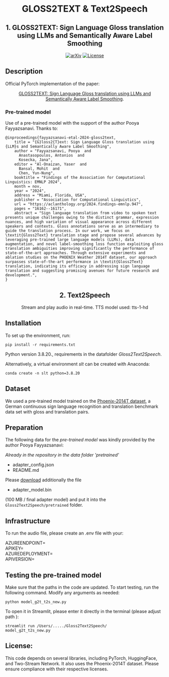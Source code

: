 <div align="center">

# GLOSS2TEXT & Text2Speech


## 1. GLOSS2TEXT: Sign Language Gloss translation using LLMs and Semantically Aware Label Smoothing

[![arXiv](https://img.shields.io/badge/arXiv-GLOSS2TEXT-A10717.svg?logo=arXiv)](https://arxiv.org/abs/2407.01394)
[![License](https://img.shields.io/badge/License-MIT-green.svg)]()

</div>

## Description
Official PyTorch implementation of the paper:
<div align="center">

[GLOSS2TEXT: Sign Language Gloss translation using LLMs and Semantically Aware Label Smoothing](https://aclanthology.org/2024.findings-emnlp.947/).

</div>

### Pre-trained model
Use of a pre-trained model with the support of the author Pooya Fayyazsanavi. Thanks to:

```
@inproceedings{fayyazsanavi-etal-2024-gloss2text,
    title = "{G}loss2{T}ext: Sign Language Gloss translation using {LLM}s and Semantically Aware Label Smoothing",
    author = "Fayyazsanavi, Pooya  and
      Anastasopoulos, Antonios  and
      Kosecka, Jana",
    editor = "Al-Onaizan, Yaser  and
      Bansal, Mohit  and
      Chen, Yun-Nung",
    booktitle = "Findings of the Association for Computational Linguistics: EMNLP 2024",
    month = nov,
    year = "2024",
    address = "Miami, Florida, USA",
    publisher = "Association for Computational Linguistics",
    url = "https://aclanthology.org/2024.findings-emnlp.947",
    pages = "16162--16171",
    abstract = "Sign language translation from video to spoken text presents unique challenges owing to the distinct grammar, expression nuances, and high variation of visual appearance across different speakers and contexts. Gloss annotations serve as an intermediary to guide the translation process. In our work, we focus on \textit{Gloss2Text} translation stage and propose several advances by leveraging pre-trained large language models (LLMs), data augmentation, and novel label-smoothing loss function exploiting gloss translation ambiguities improving significantly the performance of state-of-the-art approaches. Through extensive experiments and ablation studies on the PHOENIX Weather 2014T dataset, our approach surpasses state-of-the-art performance in \textit{Gloss2Text} translation, indicating its efficacy in addressing sign language translation and suggesting promising avenues for future research and development.",
}

```
<div align="center">

## 2. Text2Speech
Stream and play audio in real-time. TTS model used: tts-1-hd

</div>

## Installation
To set up the environment, run:

```
pip install -r requirements.txt
```
Python version 3.8.20., requirements in the datafolder *Gloss2Text2Speech*.

Alternatively, a virtual environment *slt* can be created with Anaconda:

```
conda create -n slt python=3.8.20
```

## Dataset
We used a pre-trained model trained on the [Phoenix-2014T dataset](
https://www-i6.informatik.rwth-aachen.de/~koller/RWTH-PHOENIX-2014-T/), a German continuous sign language recognition and translation benchmark data set with gloss and translation pairs.

## Preparation
The following data for the *pre-trained model* was kindly provided by the author
Pooya Fayyazsanavi:

 *Already in the repository in the data folder 'pretrained'*
- adapter_config.json
- README.md

Please [download](https://drive.google.com/file/d/1eoV_DNfuEXXSLMCM3WwHgPzgGEuWLCSD/view?usp=sharing) additionally the file 

- adapter_model.bin

(100 MB / final adapter model) and put it into the `Gloss2Text2Speech/pretrained` folder.

## Infrastructure

To run the audio file, please create an .env file with your:

AZUREENDPOINT=   
APIKEY=  
AZUREDEPLOYMENT=  
APIVERSION=  

## Testing the pre-trained model
Make sure that the paths in the code are updated. 
To start testing, run the following command. Modify any arguments as needed:

```
python model_g2t_t2s_new.py
```
To open it in Streamlit, please enter it directly in the terminal (please adjust path
):

```
streamlit run /Users/...../Gloss2Text2Speech/
model_g2t_t2s_new.py
```
## License:
This code depends on several libraries, including PyTorch, HuggingFace, and Two-Stream Network. It also uses the Phoenix-2014T dataset. Please ensure compliance with their respective licenses.
